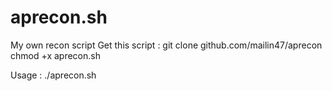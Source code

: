 # aprecon.sh
My own recon script
Get this script : git clone github.com/mailin47/aprecon
chmod +x aprecon.sh

Usage :  ./aprecon.sh <url>
